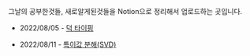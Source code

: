 그날의 공부한것들, 새로알게된것들을 Notion으로 정리해서 업로드하는 곳입니다.

* 2022/08/05 - [덕 타이핑](https://www.notion.so/bd701252797a4d49986c7b747608fc78)
- 2022/08/11 - [특이값 분해(SVD)](https://foul-beechnut-069.notion.site/SVD-918009fc633c4e6383d238580f651efe)
